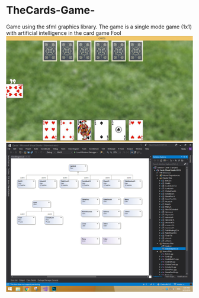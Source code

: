 # TheCards-Game-
Game using the sfml graphics library. The game is a single mode game (1x1) with artificial intelligence in the card game Fool
![Screenshot](image.jpg)
![ClassDiagram](image.png)
